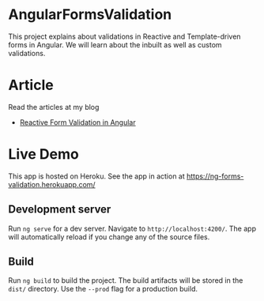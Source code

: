 # AngularFormsValidation

This project explains about validations in Reactive and Template-driven forms in Angular. We will learn about the inbuilt as well as custom validations.

# Article

Read the articles at my blog
- [Reactive Form Validation in Angular](https://ankitsharmablogs.com/reactive-form-validation-in-angular/)

# Live Demo

This app is hosted on Heroku. See the app in action at https://ng-forms-validation.herokuapp.com/

## Development server

Run `ng serve` for a dev server. Navigate to `http://localhost:4200/`. The app will automatically reload if you change any of the source files.

## Build

Run `ng build` to build the project. The build artifacts will be stored in the `dist/` directory. Use the `--prod` flag for a production build.

